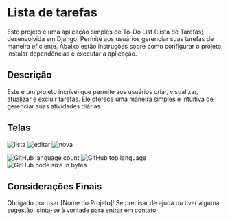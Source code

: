 # Lista de tarefas 
Este projeto é uma aplicação simples de To-Do List (Lista de Tarefas) desenvolvida em Django. Permite aos usuários gerenciar suas tarefas de maneira eficiente. Abaixo estão instruções sobre como configurar o projeto, instalar dependências e executar a aplicação.

## Descrição
Este é um projeto incrível que permite aos usuários criar, visualizar, atualizar e excluir tarefas. Ele oferece uma maneira simples e intuitiva de gerenciar suas atividades diárias.

## Telas
![lista](https://github.com/lucasbizachi/twtodo/assets/101759223/06bbfe25-87d5-4ffa-a0c6-fd460fbf42d6)
![editar](https://github.com/lucasbizachi/twtodo/assets/101759223/c5d0a357-7131-4ceb-b3ce-920716790704)
![nova](https://github.com/lucasbizachi/twtodo/assets/101759223/5d9a5565-26f2-4db5-83b2-b730e18e04f0)

![GitHub language count](https://img.shields.io/github/languages/count/lucasbizachi/twtodo)
![GitHub top language](https://img.shields.io/github/languages/top/lucasbizachi/twtodo)
![GitHub code size in bytes](https://img.shields.io/github/languages/code-size/lucasbizachi/twtodo)

## Considerações Finais
Obrigado por usar [Nome do Projeto]! Se precisar de ajuda ou tiver alguma sugestão, sinta-se à vontade para entrar em contato.
